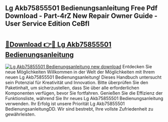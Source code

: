 ## Lg Akb75855501 Bedienungsanleitung Free Pdf Download - Part-4rZ New Repair Owner Guide - User Service Edition CeBfl

# <h2><a href="http://df5u7qg.blite.top/?on=Lg+Akb75855501+Bedienungsanleitung">🔗Download 👉🔴 Lg Akb75855501 Bedienungsanleitung</a></h2>

[![Lg Akb75855501 Bedienungsanleitung new download](https://i.imgur.com/lujVjoI.png)](http://df5u7qg.blite.top/?on=Lg+Akb75855501+Bedienungsanleitung)
Entdecken Sie neue Möglichkeiten Willkommen in der Welt der Möglichkeiten mit Ihrem neuen Lg Akb75855501 Bedienungsanleitung! Dieses Handbuch untersucht sein Potenzial für Kreativität und Innovation. Bitte überprüfen Sie den Paketinhalt, um sicherzustellen, dass Sie über alle erforderlichen Komponenten verfügen, bevor Sie fortfahren. Genießen Sie die Effizienz der Funktionsliste, während Sie Ihr neues Lg Akb75855501 Bedienungsanleitung verwenden. Ihr Erfolg ist unsere Priorität Lg Akb75855501 BedienungsanleitungDD. Wir sind bestrebt, Ihre vollste Zufriedenheit zu gewährleisten.
